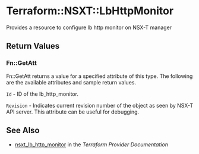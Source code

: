 # Terraform::NSXT::LbHttpMonitor

Provides a resource to configure lb http monitor on NSX-T manager

## Return Values

### Fn::GetAtt

Fn::GetAtt returns a value for a specified attribute of this type. The following are the available attributes and sample return values.

`Id` - ID of the lb_http_monitor.

`Revision` - Indicates current revision number of the object as seen by NSX-T API server. This attribute can be useful for debugging.

## See Also

* [nsxt_lb_http_monitor](https://www.terraform.io/docs/providers/nsxt/r/lb_http_monitor.html) in the _Terraform Provider Documentation_